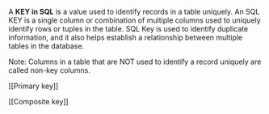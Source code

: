 A **KEY in SQL** is a value used to identify records in a table uniquely. An SQL KEY is a single column or combination of multiple columns used to uniquely identify rows or tuples in the table. SQL Key is used to identify duplicate information, and it also helps establish a relationship between multiple tables in the database.

Note: Columns in a table that are NOT used to identify a record uniquely are called non-key columns.


[[Primary key]]

[[Composite key]]
